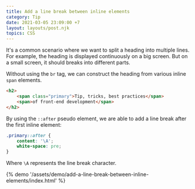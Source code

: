 ```yaml
---
title: Add a line break between inline elements
category: Tip
date: 2021-03-05 23:09:00 +7
layout: layouts/post.njk
topics: CSS
---
```


It's a common scenario where we want to split a heading into multiple lines. For example, the heading is displayed continuously on a big screen. But on a small screen, it should breaks into different parts.

Without using the `br` tag, we can construct the heading from various inline `span` elements.

```html
<h2>
    <span class="primary">Tip, tricks, best practices</span>
    <span>of front-end development</span>
</h2>
```

By using the `::after` pseudo element, we are able to add a line break after the first inline element:

```css
.primary::after {
    content: '\A';
    white-space: pre;
}
```

Where `\A` represents the line break character.

{% demo '/assets/demo/add-a-line-break-between-inline-elements/index.html' %}
